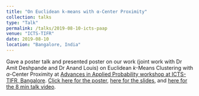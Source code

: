 ```yaml
---
title: "On Euclidean k-means with α-Center Proximity"
collection: talks
type: "Talk"
permalink: /talks/2019-08-10-icts-paap
venue: "ICTS-TIFR"
date: 2019-08-10
location: "Bangalore, India"
---
```

Gave a poster talk and presented poster on our work (joint work with Dr Amit Deshpande and Dr Anand Louis) on Euclidean $k$-Means Clustering with $\alpha$-Center Proximity at [Advances in Applied Probability workshop at ICTS-TIFR, Bangalore](https://web.archive.org/web/20190820062122/https://www.icts.res.in/program/paap2019). [Click here for the poster](/files/poster.pdf), [here for the slides](/files/icts_ppt.pptx), and [here for the 8 min talk video](http://live.icts.res.in/videos/video/5419/).
